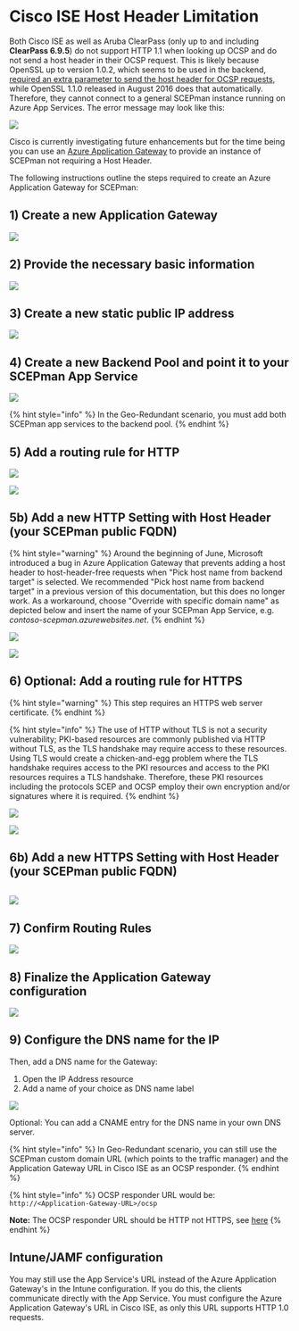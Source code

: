 # Cisco ISE Host Header Limitation

Both Cisco ISE as well as Aruba ClearPass (only up to and including **ClearPass 6.9.5**) do not support HTTP 1.1 when looking up OCSP and do not send a host header in their OCSP request. This is likely because OpenSSL up to version 1.0.2, which seems to be used in the backend, [required an extra parameter to send the host header for OCSP requests](https://github.com/openssl/openssl/issues/1986), while OpenSSL 1.1.0 released in August 2016 does that automatically. Therefore, they cannot connect to a general SCEPman instance running on Azure App Services. The error message may look like this:

![](<../../.gitbook/assets/cisco-ocsp-error (18).jpg>)

Cisco is currently investigating future enhancements but for the time being you can use an [Azure Application Gateway](https://azure.microsoft.com/en-us/services/application-gateway/) to provide an instance of SCEPman not requiring a Host Header.

The following instructions outline the steps required to create an Azure Application Gateway for SCEPman:

## 1) Create a new Application Gateway

![](<../../.gitbook/assets/screen-shot-2019-10-18-at-17.12.40 (5).png>)

## 2) Provide the necessary basic information

![](<../../.gitbook/assets/screen-shot-2019-10-18-at-17.13.55 (4).png>)

## 3) Create a new static public IP address

![](<../../.gitbook/assets/screen-shot-2019-10-18-at-17.14.19 (10).png>)

## 4) Create a new Backend Pool and point it to your SCEPman App Service

![](<../../.gitbook/assets/screen-shot-2019-10-18-at-17.14.55 (9).png>)

{% hint style="info" %}
In the Geo-Redundant scenario, you must add both SCEPman app services to the backend pool.
{% endhint %}

## 5) Add a routing rule for HTTP

![](<../../.gitbook/assets/screen-shot-2019-10-18-at-17.15.36 (4).png>)

![](../../.gitbook/assets/Replace5.png)

## 5b) Add a new HTTP Setting with Host Header (your SCEPman public FQDN)

{% hint style="warning" %}
Around the beginning of June, Microsoft introduced a bug in Azure Application Gateway that prevents adding a host header to host-header-free requests when "Pick host name from backend target" is selected. We recommended "Pick host name from backend target" in a previous version of this documentation, but this does no longer work. As a workaround, choose "Override with specific domain name" as depicted below and insert the name of your SCEPman App Service, e.g. _contoso-scepman.azurewebsites.net_.
{% endhint %}

![](<../../.gitbook/assets/screen-shot-2019-10-18-at-17.16.21 (9).png>)

![](../../.gitbook/assets/Replace5b2.png)

## 6) Optional: Add a routing rule for HTTPS

{% hint style="warning" %}
This step requires an HTTPS web server certificate.
{% endhint %}

{% hint style="info" %}
The use of HTTP without TLS is not a security vulnerability; PKI-based resources are commonly published via HTTP without TLS, as the TLS handshake may require access to these resources. Using TLS would create a chicken-and-egg problem where the TLS handshake requires access to the PKI resources and access to the PKI resources requires a TLS handshake. Therefore, these PKI resources including the protocols SCEP and OCSP employ their own encryption and/or signatures where it is required.
{% endhint %}

![](../../.gitbook/assets/Replace61.png)

![](<../../.gitbook/assets/screen-shot-2019-10-18-at-17.17.44 (10).png>)

## 6b) Add a new HTTPS Setting with Host Header (your SCEPman public FQDN)

<figure><img src="../../.gitbook/assets/2024-06-06 16_52_56-.png" alt=""><figcaption></figcaption></figure>

![](../../.gitbook/assets/Replace62.png)

## 7) Confirm Routing Rules

![](<../../.gitbook/assets/screen-shot-2019-10-18-at-17.18.56 (5).png>)

## 8) Finalize the Application Gateway configuration

![](<../../.gitbook/assets/screen-shot-2019-10-18-at-17.19.13 (10).png>)

## 9) Configure the DNS name for the IP

Then, add a DNS name for the Gateway:

1. Open the IP Address resource
2. Add a name of your choice as DNS name label

![](../../.gitbook/assets/ip-address.png)

Optional: You can add a CNAME entry for the DNS name in your own DNS server.

{% hint style="info" %}
In Geo-Redundant scenario, you can still use the SCEPman custom domain URL (which points to the traffic manager) and the Application Gateway URL in Cisco ISE as an OCSP responder.
{% endhint %}

{% hint style="info" %}
OCSP responder URL would be: `http://<Application-Gateway-URL>/ocsp`

**Note:** The OCSP responder URL should be HTTP not HTTPS, see [here](../security-faq.md#id-21.-can-https-only-be-enabled)
{% endhint %}

## Intune/JAMF configuration

You may still use the App Service's URL instead of the Azure Application Gateway's in the Intune configuration. If you do this, the clients communicate directly with the App Service. You must configure the Azure Application Gateway's URL in Cisco ISE, as only this URL supports HTTP 1.0 requests.
